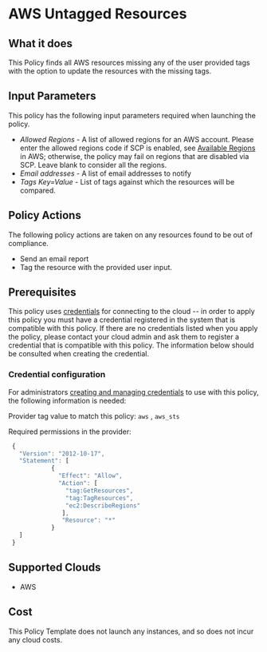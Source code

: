 # AWS Untagged Resources

## What it does

This Policy finds all AWS resources missing any of the user provided tags with the option to update the resources with the missing tags.

## Input Parameters

This policy has the following input parameters required when launching the policy.

- *Allowed Regions* - A list of allowed regions for an AWS account. Please enter the allowed regions code if SCP is enabled, see [Available Regions](https://docs.aws.amazon.com/AWSEC2/latest/UserGuide/using-regions-availability-zones.html#concepts-available-regions) in AWS; otherwise, the policy may fail on regions that are disabled via SCP. Leave blank to consider all the regions.
- *Email addresses* - A list of email addresses to notify
- *Tags Key=Value* - List of tags against which the resources will be compared.

## Policy Actions

The following policy actions are taken on any resources found to be out of compliance.

- Send an email report
- Tag the resource with the provided user input.

## Prerequisites

This policy uses [credentials](https://docs.rightscale.com/policies/users/guides/credential_management.html) for connecting to the cloud -- in order to apply this policy you must have a credential registered in the system that is compatible with this policy. If there are no credentials listed when you apply the policy, please contact your cloud admin and ask them to register a credential that is compatible with this policy. The information below should be consulted when creating the credential.

### Credential configuration

For administrators [creating and managing credentials](https://docs.rightscale.com/policies/users/guides/credential_management.html) to use with this policy, the following information is needed:

Provider tag value to match this policy: `aws` , `aws_sts`

Required permissions in the provider:

```javascript
 {
   "Version": "2012-10-17",
   "Statement": [
            {
              "Effect": "Allow",
              "Action": [
                "tag:GetResources",
                "tag:TagResources",
                "ec2:DescribeRegions"
               ],
               "Resource": "*"
            }
   ]
 }
```

## Supported Clouds

- AWS

## Cost

This Policy Template does not launch any instances, and so does not incur any cloud costs.
